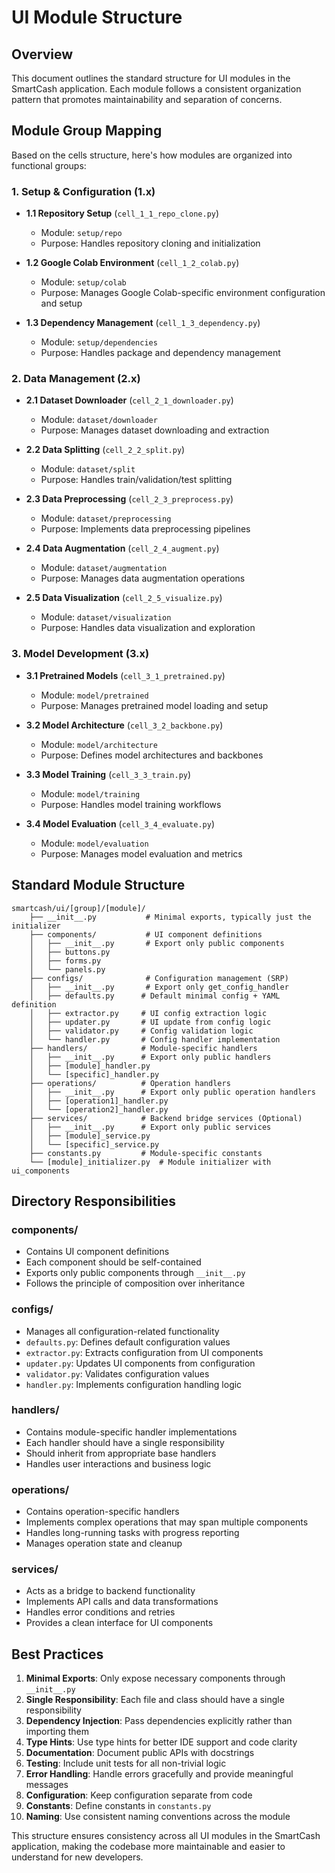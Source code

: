 # UI Module Structure

## Overview

This document outlines the standard structure for UI modules in the SmartCash application. Each module follows a consistent organization pattern that promotes maintainability and separation of concerns.

## Module Group Mapping

Based on the cells structure, here's how modules are organized into functional groups:

### 1. Setup & Configuration (1.x)
- **1.1 Repository Setup** (`cell_1_1_repo_clone.py`)
  - Module: `setup/repo`
  - Purpose: Handles repository cloning and initialization

- **1.2 Google Colab Environment** (`cell_1_2_colab.py`)
  - Module: `setup/colab`
  - Purpose: Manages Google Colab-specific environment configuration and setup

- **1.3 Dependency Management** (`cell_1_3_dependency.py`)
  - Module: `setup/dependencies`
  - Purpose: Handles package and dependency management

### 2. Data Management (2.x)
- **2.1 Dataset Downloader** (`cell_2_1_downloader.py`)
  - Module: `dataset/downloader`
  - Purpose: Manages dataset downloading and extraction

- **2.2 Data Splitting** (`cell_2_2_split.py`)
  - Module: `dataset/split`
  - Purpose: Handles train/validation/test splitting

- **2.3 Data Preprocessing** (`cell_2_3_preprocess.py`)
  - Module: `dataset/preprocessing`
  - Purpose: Implements data preprocessing pipelines

- **2.4 Data Augmentation** (`cell_2_4_augment.py`)
  - Module: `dataset/augmentation`
  - Purpose: Manages data augmentation operations

- **2.5 Data Visualization** (`cell_2_5_visualize.py`)
  - Module: `dataset/visualization`
  - Purpose: Handles data visualization and exploration

### 3. Model Development (3.x)
- **3.1 Pretrained Models** (`cell_3_1_pretrained.py`)
  - Module: `model/pretrained`
  - Purpose: Manages pretrained model loading and setup

- **3.2 Model Architecture** (`cell_3_2_backbone.py`)
  - Module: `model/architecture`
  - Purpose: Defines model architectures and backbones

- **3.3 Model Training** (`cell_3_3_train.py`)
  - Module: `model/training`
  - Purpose: Handles model training workflows

- **3.4 Model Evaluation** (`cell_3_4_evaluate.py`)
  - Module: `model/evaluation`
  - Purpose: Manages model evaluation and metrics

## Standard Module Structure

```
smartcash/ui/[group]/[module]/
    ├── __init__.py           # Minimal exports, typically just the initializer
    ├── components/           # UI component definitions
    │   ├── __init__.py       # Export only public components
    │   ├── buttons.py
    │   ├── forms.py
    │   └── panels.py
    ├── configs/              # Configuration management (SRP)
    │   ├── __init__.py       # Export only get_config_handler
    │   ├── defaults.py      # Default minimal config + YAML definition
    │   ├── extractor.py     # UI config extraction logic
    │   ├── updater.py       # UI update from config logic
    │   ├── validator.py     # Config validation logic
    │   └── handler.py       # Config handler implementation
    ├── handlers/            # Module-specific handlers
    │   ├── __init__.py      # Export only public handlers
    │   ├── [module]_handler.py
    │   └── [specific]_handler.py
    ├── operations/          # Operation handlers
    │   ├── __init__.py      # Export only public operation handlers
    │   ├── [operation1]_handler.py
    │   └── [operation2]_handler.py
    ├── services/            # Backend bridge services (Optional)
    │   ├── __init__.py      # Export only public services
    │   ├── [module]_service.py
    │   └── [specific]_service.py
    ├── constants.py         # Module-specific constants
    └── [module]_initializer.py  # Module initializer with ui_components
```
## Directory Responsibilities

### components/
- Contains UI component definitions
- Each component should be self-contained
- Exports only public components through `__init__.py`
- Follows the principle of composition over inheritance

### configs/
- Manages all configuration-related functionality
- `defaults.py`: Defines default configuration values
- `extractor.py`: Extracts configuration from UI components
- `updater.py`: Updates UI components from configuration
- `validator.py`: Validates configuration values
- `handler.py`: Implements configuration handling logic

### handlers/
- Contains module-specific handler implementations
- Each handler should have a single responsibility
- Should inherit from appropriate base handlers
- Handles user interactions and business logic

### operations/
- Contains operation-specific handlers
- Implements complex operations that may span multiple components
- Handles long-running tasks with progress reporting
- Manages operation state and cleanup

### services/
- Acts as a bridge to backend functionality
- Implements API calls and data transformations
- Handles error conditions and retries
- Provides a clean interface for UI components

## Best Practices

1. **Minimal Exports**: Only expose necessary components through `__init__.py`
2. **Single Responsibility**: Each file and class should have a single responsibility
3. **Dependency Injection**: Pass dependencies explicitly rather than importing them
4. **Type Hints**: Use type hints for better IDE support and code clarity
5. **Documentation**: Document public APIs with docstrings
6. **Testing**: Include unit tests for all non-trivial logic
7. **Error Handling**: Handle errors gracefully and provide meaningful messages
8. **Configuration**: Keep configuration separate from code
9. **Constants**: Define constants in `constants.py`
10. **Naming**: Use consistent naming conventions across the module

This structure ensures consistency across all UI modules in the SmartCash application, making the codebase more maintainable and easier to understand for new developers.

